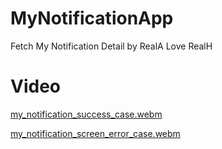 # MyNotificationApp
Fetch My Notification Detail by RealA Love RealH

# Video

[my_notification_success_case.webm](https://github.com/paleeguijob/MyNotificationApp/assets/110875704/5c8d201e-ebd3-4912-b71a-a53e320b6e3f)

[my_notification_screen_error_case.webm](https://github.com/paleeguijob/MyNotificationApp/assets/110875704/fb219d18-d040-4bf7-a153-527730928fd1)
